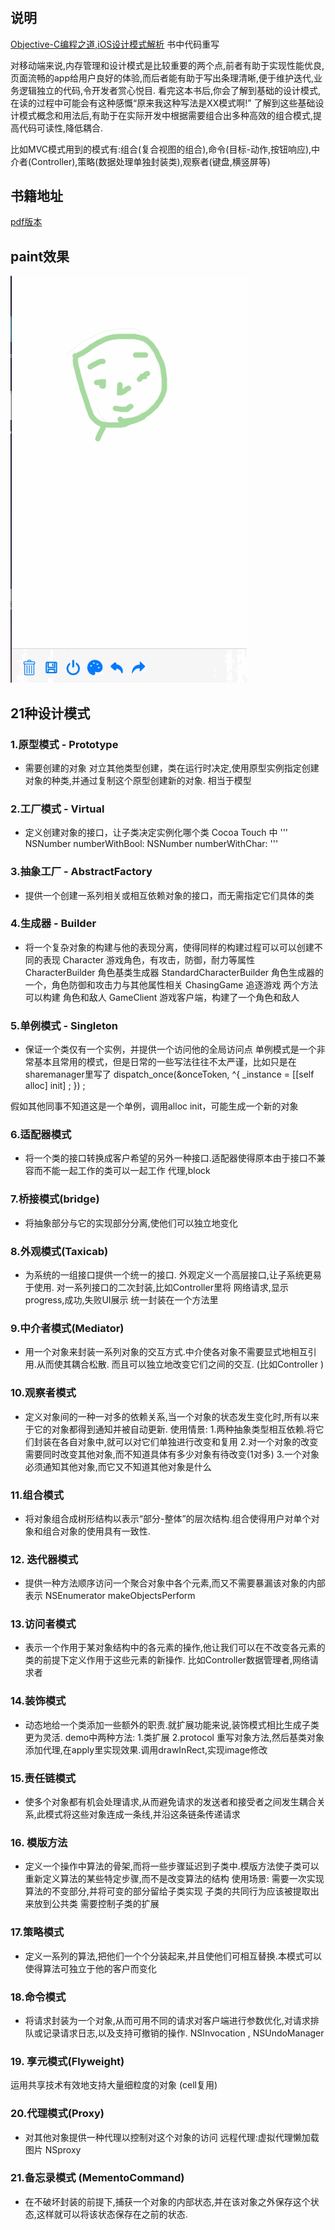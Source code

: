 #  
## 说明
[Objective-C编程之道,iOS设计模式解析](https://github.com/hapiii/DesignPattern/blob/master/imgs/add.gif)
书中代码重写

对移动端来说,内存管理和设计模式是比较重要的两个点,前者有助于实现性能优良,页面流畅的app给用户良好的体验,而后者能有助于写出条理清晰,便于维护迭代,业务逻辑独立的代码,令开发者赏心悦目.
看完这本书后,你会了解到基础的设计模式,在读的过程中可能会有这种感慨“原来我这种写法是XX模式啊!”
了解到这些基础设计模式概念和用法后,有助于在实际开发中根据需要组合出多种高效的组合模式,提高代码可读性,降低耦合.

比如MVC模式用到的模式有:组合(复合视图的组合),命令(目标-动作,按钮响应),中介者(Controller),策略(数据处理单独封装类),观察者(键盘,横竖屏等)

## 书籍地址
[pdf版本](https://github.com/hapiii/DesignPattern/blob/master/ebook/Objective-C%E8%AE%BE%E8%AE%A1%E6%A8%A1%E5%BC%8F.pdf)

##  paint效果
![image](https://github.com/hapiii/DesignPattern/blob/master/imgs/add.gif)

## 21种设计模式

###  1.原型模式 - Prototype
- 需要创建的对象 对立其他类型创建，类在运行时决定,使用原型实例指定创建对象的种类,并通过复制这个原型创建新的对象.
相当于模型

### 2.工厂模式 - Virtual
- 定义创建对象的接口，让子类决定实例化哪个类
Cocoa Touch 中 
'''
NSNumber numberWithBool:
NSNumber numberWithChar:
'''

### 3.抽象工厂 - AbstractFactory
- 提供一个创建一系列相关或相互依赖对象的接口，而无需指定它们具体的类

### 4.生成器 - Builder
- 将一个复杂对象的构建与他的表现分离，使得同样的构建过程可以可以创建不同的表现
Character 游戏角色，有攻击，防御，耐力等属性
CharacterBuilder 角色基类生成器
StandardCharacterBuilder 角色生成器的一个，角色防御和攻击力与其他属性相关
ChasingGame  追逐游戏 两个方法可以构建 角色和敌人
GameClient 游戏客户端，构建了一个角色和敌人

### 5.单例模式 - Singleton
- 保证一个类仅有一个实例，并提供一个访问他的全局访问点
单例模式是一个非常基本且常用的模式，但是日常的一些写法往往不太严谨，比如只是在sharemanager里写了
dispatch_once(&onceToken, ^{
    _instance = [[self alloc] init] ;
}) ;

假如其他同事不知道这是一个单例，调用alloc init，可能生成一个新的对象

### 6.适配器模式
- 将一个类的接口转换成客户希望的另外一种接口.适配器使得原本由于接口不兼容而不能一起工作的类可以一起工作
代理,block

### 7.桥接模式(bridge)
- 将抽象部分与它的实现部分分离,使他们可以独立地变化

### 8.外观模式(Taxicab)
- 为系统的一组接口提供一个统一的接口. 外观定义一个高层接口,让子系统更易于使用.
对一系列接口的二次封装,比如Controller里将 网络请求,显示progress,成功,失败UI展示 统一封装在一个方法里

### 9.中介者模式(Mediator)
- 用一个对象来封装一系列对象的交互方式.中介使各对象不需要显式地相互引用.从而使其耦合松散. 而且可以独立地改变它们之间的交互.
(比如Controller )

### 10.观察者模式
- 定义对象间的一种一对多的依赖关系,当一个对象的状态发生变化时,所有以来于它的对象都得到通知并被自动更新.
使用情景:
1.两种抽象类型相互依赖.将它们封装在各自对象中,就可以对它们单独进行改变和复用
2.对一个对象的改变需要同时改变其他对象,而不知道具体有多少对象有待改变(1对多)
3.一个对象必须通知其他对象,而它又不知道其他对象是什么

### 11.组合模式
- 将对象组合成树形结构以表示“部分-整体”的层次结构.组合使得用户对单个对象和组合对象的使用具有一致性.

### 12. 迭代器模式
- 提供一种方法顺序访问一个聚合对象中各个元素,而又不需要暴漏该对象的内部表示
NSEnumerator 
makeObjectsPerform

### 13.访问者模式
- 表示一个作用于某对象结构中的各元素的操作,他让我们可以在不改变各元素的类的前提下定义作用于这些元素的新操作.
比如Controller数据管理者,网络请求者


### 14.装饰模式
- 动态地给一个类添加一些额外的职责.就扩展功能来说,装饰模式相比生成子类更为灵活.
demo中两种方法:
1.类扩展
2.protocol 重写对象方法,然后基类对象添加代理,在apply里实现效果.调用drawInRect,实现image修改

### 15.责任链模式
- 使多个对象都有机会处理请求,从而避免请求的发送者和接受者之间发生耦合关系,此模式将这些对象连成一条线,并沿这条链条传递请求

### 16. 模版方法
- 定义一个操作中算法的骨架,而将一些步骤延迟到子类中.模版方法使子类可以重新定义算法的某些特定步骤,而不是改变算法的结构
使用场景:
需要一次实现算法的不变部分,并将可变的部分留给子类实现
子类的共同行为应该被提取出来放到公共类
需要控制子类的扩展

### 17.策略模式
- 定义一系列的算法,把他们一个个分装起来,并且使他们可相互替换.本模式可以使得算法可独立于他的客户而变化

### 18.命令模式
- 将请求封装为一个对象,从而可用不同的请求对客户端进行参数优化,对请求排队或记录请求日志,以及支持可撤销的操作.
NSInvocation , NSUndoManager 
### 19. 享元模式(Flyweight)
运用共享技术有效地支持大量细粒度的对象
(cell复用)

### 20.代理模式(Proxy)
- 对其他对象提供一种代理以控制对这个对象的访问
远程代理:虚拟代理懒加载图片
NSproxy

### 21.备忘录模式 (MementoCommand)
- 在不破坏封装的前提下,捕获一个对象的内部状态,并在该对象之外保存这个状态,这样就可以将该状态保存在之前的状态.


